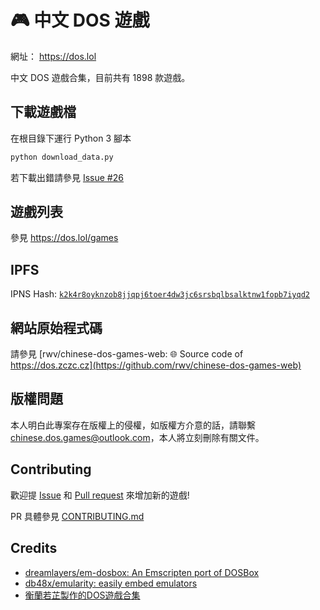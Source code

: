 # 🎮 中文 DOS 遊戲

網址： https://dos.lol


中文 DOS 遊戲合集，目前共有 1898 款遊戲。

## 下載遊戲檔

在根目錄下運行 Python 3 腳本

``` python
python download_data.py
```

若下載出錯請參見 [Issue #26](https://github.com/rwv/chinese-dos-games/issues/26)

## 遊戲列表

參見 https://dos.lol/games

## IPFS

IPNS Hash: [`k2k4r8oyknzob8jjqpj6toer4dw3jc6srsbqlbsalktnw1fopb7iyqd2`](https://ipfs.io/ipns/k2k4r8oyknzob8jjqpj6toer4dw3jc6srsbqlbsalktnw1fopb7iyqd2)

## 網站原始程式碼

請參見 [rwv/chinese-dos-games-web: 🌐 Source code of https://dos.zczc.cz](https://github.com/rwv/chinese-dos-games-web)

## 版權問題

本人明白此專案存在版權上的侵權，如版權方介意的話，請聯繫 [chinese.dos.games@outlook.com](mailto:chinese.dos.games@outlook.com)，本人將立刻刪除有關文件。

## Contributing

歡迎提 [Issue](https://github.com/rwv/chinese-dos-games/issues) 和 [Pull request](https://github.com/rwv/chinese-dos-games/pulls) 來增加新的遊戲!

PR 具體參見 [CONTRIBUTING.md](https://github.com/rwv/chinese-dos-games/blob/master/CONTRIBUTING.md)

## Credits

* [dreamlayers/em-dosbox: An Emscripten port of DOSBox](https://github.com/dreamlayers/em-dosbox)
* [db48x/emularity: easily embed emulators](https://github.com/db48x/emularity)
* [衡蘭若芷製作的DOS遊戲合集](https://tieba.baidu.com/p/3962261741)

